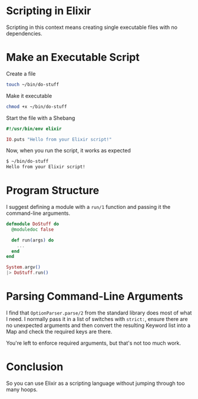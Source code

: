 # Scripting in Elixir

Scripting in this context means creating single executable
files with no dependencies.

# Make an Executable Script

Create a file

```sh
touch ~/bin/do-stuff
```

Make it executable

```sh
chmod +x ~/bin/do-stuff
```

Start the file with a Shebang

```elixir
#!/usr/bin/env elixir

IO.puts "Hello from your Elixir script!"
```

Now, when you run the script, it works as expected

```sh
$ ~/bin/do-stuff
Hello from your Elixir script!
```

# Program Structure

I suggest defining a module with a `run/1` function and
passing it the command-line arguments.

```elixir
defmodule DoStuff do
  @moduledoc false

  def run(args) do
    ...
  end
end

System.argv()
|> DoStuff.run()
```

# Parsing Command-Line Arguments

I find that `OptionParser.parse/2` from the standard library does most
of what I need. I normally pass it in a list of switches with `strict:`,
ensure there are no unexpected arguments and then convert the resulting
Keyword list into a Map and check the required keys are there.

You're left to enforce required arguments, but that's not too much work.

# Conclusion

So you can use Elixir as a scripting language without jumping through
too many hoops.
